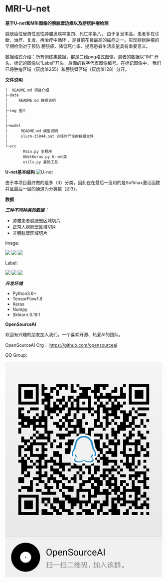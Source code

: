 # MRI-U-net

**基于U-net和MRI图像的膀胱壁边缘以及膀胱肿瘤检测**

膀胱癌位居男性恶性肿瘤发病率第四、死亡率第八，
由于复发率高，患者多在诊断、治疗、复发、再治疗中循环
，是目前花费最高的癌症之一。实现膀胱肿瘤的早期检测对于预防
膀胱癌、降低死亡率、提高患者生活质量具有重要意义。

数据格式介绍：所有训练集数据，都是二维png格式图像，患者的数据以“IM”
开头，标记的图像以“Label”开头，后面的数字代表图像编号。在标记图像中，
我们已将肿瘤区域（灰度值255）和膀胱壁区域（灰度值128）分开。

**文件说明**

    │  README.md 项目介绍
    ├─data
    │     README.md 数据说明
    │
    ├─img 图片
    │
    │
    ├─model
    │      README.md 模型说明
    │      slurm-35844.out 训练时产生的数据文件
    │      
    └─src
            Main.py 主程序
            UNetKeras.py U-net类
            utils.py 基础工具



**U-net基本结构**
![U-net](img/u-net.png)

由于本项目最终做的是多（3）分类，因此在在最后一层用的是Softmax激活函数并且最后一层的通道为分类数（即3）。

**数据**

_**三种不同种类的数据：**_

- 肿瘤患者膀胱壁区域切片
- 正常人膀胱壁区域切片
- 非膀胱壁区域切片

Image:

![](img/IM90.png) ![](img/IM198.png) ![](img/IM2018.png) 

Label:

![](img/Label90.png) ![](img/Label198.png) ![](img/Label2018.png)



**_开发环境_**

- Python3.6+
- TensorFlow1.8
- Keras
- Numpy
- Sklearn 0.19.1


**OpenSourceAI**

欢迎有兴趣的朋友加入我们，一个喜欢开源、热爱AI的团队。

OpenSourceAI Org：
https://github.com/opensourceai

QQ Group:

![QQ Group:584399282](https://github.com/opensourceai/community/blob/master/img/qq-group-share.png)

